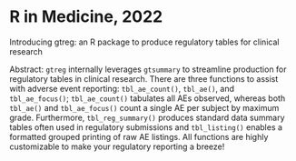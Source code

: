 # R in Medicine, 2022

Introducing gtreg: an R package to produce regulatory tables for clinical research

Abstract: `gtreg` internally leverages `gtsummary` to streamline production for 
regulatory tables in clinical research. There are three functions to assist with
adverse event reporting: `tbl_ae_count()`, `tbl_ae()`, and `tbl_ae_focus()`;
`tbl_ae_count()` tabulates all AEs observed, whereas both `tbl_ae()` and `tbl_ae_focus()`
count a single AE per subject by maximum grade. Furthermore, `tbl_reg_summary()` 
produces standard data summary tables often used in regulatory submissions and 
`tbl_listing()` enables a formatted grouped printing of raw AE listings. All 
functions are highly customizable to make your regulatory reporting a breeze!
